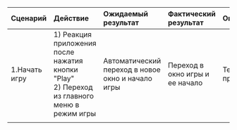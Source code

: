 |Сценарий|Действие|Ожидаемый результат|Фактический результат| Оценка|
|:---|:---|:---|:---|:---|
|1.Начать игру| 1) Реакция приложения после нажатия кнопки "Play"<br/>2) Переход из главного меню в режим игры|Автоматический переход в новое окно и начало игры|Переход в окно игры и ее начало|Тест пройден|
||||||
